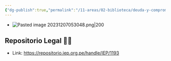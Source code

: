 ```yaml
---
{"dg-publish":true,"permalink":"/11-areas/02-biblioteca/deuda-y-compromisos-creibles-en-america-latina/","noteIcon":""}
---
```


- ![Pasted image 20231207053048.png|200](/img/user/11%20%C3%81reas%20%E2%9A%99/02%20Biblioteca/%F0%9F%92%BE%20Adjuntos/Pasted%20image%2020231207053048.png)
## Repositorio Legal 🤸‍♂️
- Link: https://repositorio.iep.org.pe/handle/IEP/1193

